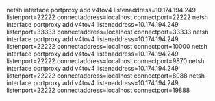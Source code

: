 netsh interface portproxy add v4tov4 listenaddress=10.174.194.249 listenport=22222 connectaddress=localhost connectport=22222
netsh interface portproxy add v4tov4 listenaddress=10.174.194.249 listenport=33333 connectaddress=localhost connectport=33333
netsh interface portproxy add v4tov4 listenaddress=10.174.194.249 listenport=22222 connectaddress=localhost connectport=10000
netsh interface portproxy add v4tov4 listenaddress=10.174.194.249 listenport=22222 connectaddress=localhost connectport=9870
netsh interface portproxy add v4tov4 listenaddress=10.174.194.249 listenport=22222 connectaddress=localhost connectport=8088
netsh interface portproxy add v4tov4 listenaddress=10.174.194.249 listenport=22222 connectaddress=localhost connectport=19888